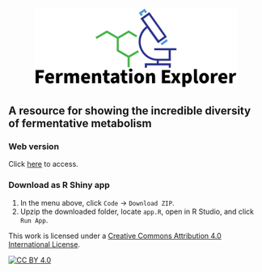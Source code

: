 <p align="center"> <a href="https://timothy-hackmann.shinyapps.io/FermentationExplorer/"><img src="https://github.com/thackmann/FermentationExplorer/blob/main/logo.svg" width="400"/></a> </p>

## A resource for showing the incredible diversity of fermentative metabolism 

### Web version
Click [here](https://timothy-hackmann.shinyapps.io/FermentationExplorer) to access.

### Download as R Shiny app
1)  In the menu above, click `Code` -> `Download ZIP`.
2) Upzip the downloaded folder, locate `app.R`, open in R Studio, and click `Run App`.

This work is licensed under a
[Creative Commons Attribution 4.0 International License][cc-by].

[![CC BY 4.0][cc-by-image]][cc-by]

[cc-by]: http://creativecommons.org/licenses/by/4.0/
[cc-by-image]: https://i.creativecommons.org/l/by/4.0/88x31.png
[cc-by-shield]: https://img.shields.io/badge/License-CC%20BY%204.0-lightgrey.svg
